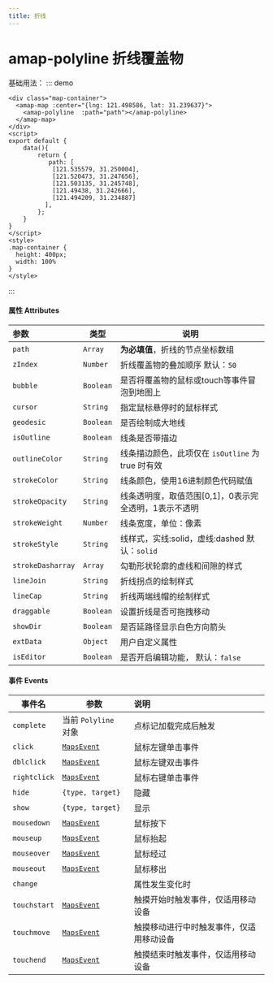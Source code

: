 ```yaml
---
title: 折线
---
```

# amap-polyline 折线覆盖物
基础用法：
::: demo
```vue
<div class="map-container">
  <amap-map :center="{lng: 121.498586, lat: 31.239637}">
    <amap-polyline  :path="path"></amap-polyline>
  </amap-map>
</div>
<script>
export default {
    data(){
        return {
           path: [
            [121.535579, 31.250004], 
            [121.520473, 31.247656],
            [121.503135, 31.245748],        
            [121.49438, 31.242666],
            [121.494209, 31.234887]
          ],
        };
    }
}
</script>
<style>
.map-container {
  height: 400px;
  width: 100%
}
</style>
```
:::
#### 属性  Attributes

| 参数              | 类型      | 说明                                                  |
| :---------------- | --------- | ----------------------------------------------------- |
| `path`            | `Array`   | **为必填值**，折线的节点坐标数组                      |
| `zIndex`          | `Number`  | 折线覆盖物的叠加顺序   默认：`50`                     |
| `bubble`          | `Boolean` | 是否将覆盖物的鼠标或touch等事件冒泡到地图上           |
| `cursor`          | `String`  | 指定鼠标悬停时的鼠标样式                              |
| `geodesic`        | `Boolean` | 是否绘制成大地线                                      |
| `isOutline`       | `Boolean` | 线条是否带描边                                        |
| `outlineColor`    | `String`  | 线条描边颜色，此项仅在 `isOutline` 为 true 时有效     |
| `strokeColor`     | `String`  | 线条颜色，使用16进制颜色代码赋值                      |
| `strokeOpacity`   | `String`  | 线条透明度，取值范围[0,1]，0表示完全透明，1表示不透明 |
| `strokeWeight`    | `Number`  | 线条宽度，单位：像素                                  |
| `strokeStyle`     | `String`  | 线样式，实线:solid，虚线:dashed  默认：`solid`        |
| `strokeDasharray` | `Array`   | 勾勒形状轮廓的虚线和间隙的样式                        |
| `lineJoin`        | `String`  | 折线拐点的绘制样式                                    |
| `lineCap`         | `String`  | 折线两端线帽的绘制样式                                |
| `draggable`       | `Boolean` | 设置折线是否可拖拽移动                                |
| `showDir`         | `Boolean` | 是否延路径显示白色方向箭头                            |
| `extData`         | `Object`  | 用户自定义属性                                        |
| `isEditor`        | `Boolean`                  | 是否开启编辑功能， 默认：`false`                             |

#### 事件 Events

| 事件名       | 参数                                                         | 说明                                     |
| ------------ | ------------------------------------------------------------ | :--------------------------------------- |
| `complete`   | 当前 `Polyline `对象                                         | 点标记加载完成后触发                     |
| `click`      | [`MapsEvent`](https://lbs.amap.com/api/javascript-api/reference/event#MapsEvent) | 鼠标左键单击事件                         |
| `dblclick`   | [`MapsEvent`](https://lbs.amap.com/api/javascript-api/reference/event#MapsEvent) | 鼠标左键双击事件                         |
| `rightclick` | [`MapsEvent`](https://lbs.amap.com/api/javascript-api/reference/event#MapsEvent) | 鼠标右键单击事件                         |
| `hide`       | `{type, target}`                                             | 隐藏                                     |
| `show`       | `{type, target}`                                             | 显示                                     |
| `mousedown`  | [`MapsEvent`](https://lbs.amap.com/api/javascript-api/reference/event#MapsEvent) | 鼠标按下                                 |
| `mouseup`    | [`MapsEvent`](https://lbs.amap.com/api/javascript-api/reference/event#MapsEvent) | 鼠标抬起                                 |
| `mouseover`  | [`MapsEvent`](https://lbs.amap.com/api/javascript-api/reference/event#MapsEvent) | 鼠标经过                                 |
| `mouseout`   | [`MapsEvent`](https://lbs.amap.com/api/javascript-api/reference/event#MapsEvent) | 鼠标移出                                 |
| `change`     |                                                              | 属性发生变化时                           |
| `touchstart` | [`MapsEvent`](https://lbs.amap.com/api/javascript-api/reference/event#MapsEvent) | 触摸开始时触发事件，仅适用移动设备       |
| `touchmove`  | [`MapsEvent`](https://lbs.amap.com/api/javascript-api/reference/event#MapsEvent) | 触摸移动进行中时触发事件，仅适用移动设备 |
| `touchend`   | [`MapsEvent`](https://lbs.amap.com/api/javascript-api/reference/event#MapsEvent) | 触摸结束时触发事件，仅适用移动设备       |
